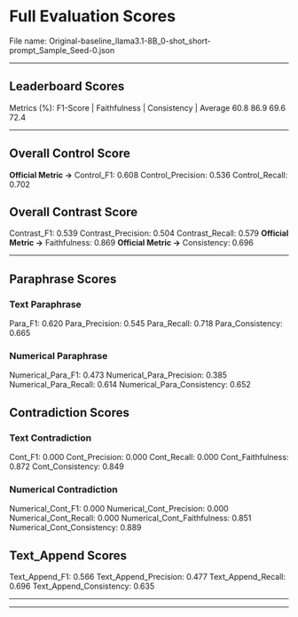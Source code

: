 # Full Evaluation Scores

File name: Original-baseline_llama3.1-8B_0-shot_short-prompt_Sample_Seed-0.json


---

## Leaderboard Scores

Metrics (%): F1-Score | Faithfulness | Consistency | Average
                60.8        86.9          69.6        72.4

---

## Overall Control Score

**Official Metric ->** Control_F1: 0.608
Control_Precision: 0.536
Control_Recall: 0.702

## Overall Contrast Score

Contrast_F1: 0.539
Contrast_Precision: 0.504
Contrast_Recall: 0.579
**Official Metric ->** Faithfulness: 0.869
**Official Metric ->** Consistency: 0.696

---


## Paraphrase Scores


### Text Paraphrase

Para_F1: 0.620
Para_Precision: 0.545
Para_Recall: 0.718
Para_Consistency: 0.665


### Numerical Paraphrase

Numerical_Para_F1: 0.473
Numerical_Para_Precision: 0.385
Numerical_Para_Recall: 0.614
Numerical_Para_Consistency: 0.652


## Contradiction Scores


### Text Contradiction

Cont_F1: 0.000
Cont_Precision: 0.000
Cont_Recall: 0.000
Cont_Faithfulness: 0.872
Cont_Consistency: 0.849


### Numerical Contradiction

Numerical_Cont_F1: 0.000
Numerical_Cont_Precision: 0.000
Numerical_Cont_Recall: 0.000
Numerical_Cont_Faithfulness: 0.851
Numerical_Cont_Consistency: 0.889


## Text_Append Scores

Text_Append_F1: 0.566
Text_Append_Precision: 0.477
Text_Append_Recall: 0.696
Text_Append_Consistency: 0.635

---


---

